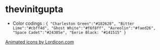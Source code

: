 # thevinitgupta

- Color codings : 
`
{
    "Charleston Green":"#182628",
    "Bitter Lime":"#cbff4d",
    "Ghost White":"#f6f8ff",
    "Aureolin":"#faed26",
    "Space Cadet":"#24305e",
    "Eerie Black: "#141515"
}
`

<a href="https://lordicon.com/">Animated icons by Lordicon.com</a>